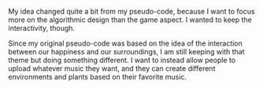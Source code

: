 My idea changed quite a bit from my pseudo-code, because I want to focus more on the algorithmic design than the game aspect. I wanted to keep the interactivity, though. 

Since my original pseudo-code was based on the idea of the interaction between our happiness and our surroundings, I am still keeping with that theme but doing something different. I want to instead allow people to upload whatever music they want, and they can create different environments and plants based on their favorite music.
